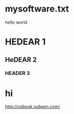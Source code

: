 mysoftware.txt
==============
hello world
# HEDEAR 1
## HeDEAR 2
### HEADER 3
# hi
http://cpbook.subeen.com/
